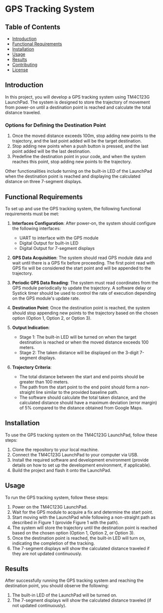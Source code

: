 # GPS Tracking System

## Table of Contents
- [Introduction](#introduction)
- [Functional Requirements](#functional-requirements)
- [Installation](#installation)
- [Usage](#usage)
- [Results](#results)
- [Contributing](#contributing)
- [License](#license)

## Introduction
In this project, you will develop a GPS tracking system using TM4C123G LaunchPad. The system is designed to store the trajectory of movement from power-on until a destination point is reached and calculate the total distance traveled.

### Options for Defining the Destination Point
1. Once the moved distance exceeds 100m, stop adding new points to the trajectory, and the last point added will be the target destination.
2. Stop adding new points when a push button is pressed, and the last point added will be the last destination.
3. Predefine the destination point in your code, and when the system reaches this point, stop adding new points to the trajectory.

Other functionalities include turning on the built-in LED of the LaunchPad when the destination point is reached and displaying the calculated distance on three 7-segment displays.

## Functional Requirements
To set up and use the GPS tracking system, the following functional requirements must be met:

1. **Interfaces Configuration**: After power-on, the system should configure the following interfaces:
   - UART to interface with the GPS module
   - Digital Output for built-in LED
   - Digital Output for 7-segment displays

2. **GPS Data Acquisition**: The system should read GPS module data and wait until there is a GPS fix before proceeding. The first point read with GPS fix will be considered the start point and will be appended to the trajectory.

3. **Periodic GPS Data Reading**: The system must read coordinates from the GPS module periodically to update the trajectory. A software delay or Systick timer should be used to control the rate of execution depending on the GPS module's update rate.

4. **Destination Point**: Once the destination point is reached, the system should stop appending new points to the trajectory based on the chosen option (Option 1, Option 2, or Option 3).

5. **Output Indication**:
   - Stage 1: The built-in LED will be turned on when the target destination is reached or when the moved distance exceeds 100 meters.
   - Stage 2: The taken distance will be displayed on the 3-digit 7-segment displays.

6. **Trajectory Criteria**:
   - The total distance between the start and end points should be greater than 100 meters.
   - The path from the start point to the end point should form a non-straight line similar to the provided baseline path.
   - The software should calculate the total taken distance, and the calculated distance should have a maximum deviation (error margin) of 5% compared to the distance obtained from Google Maps.

## Installation
To use the GPS tracking system on the TM4C123G LaunchPad, follow these steps:

1. Clone the repository to your local machine.
2. Connect the TM4C123G LaunchPad to your computer via USB.
3. Install the required software and development environment (provide details on how to set up the development environment, if applicable).
4. Build the project and flash it onto the LaunchPad.

## Usage
To run the GPS tracking system, follow these steps:

1. Power on the TM4C123G LaunchPad.
2. Wait for the GPS module to acquire a fix and determine the start point.
3. Start moving with the LaunchPad while following a non-straight path as described in Figure 1 (provide Figure 1 with the path).
4. The system will store the trajectory until the destination point is reached based on the chosen option (Option 1, Option 2, or Option 3).
5. Once the destination point is reached, the built-in LED will turn on, indicating the completion of the tracking.
6. The 7-segment displays will show the calculated distance traveled if they are not updated continuously.

## Results
After successfully running the GPS tracking system and reaching the destination point, you should observe the following:

1. The built-in LED of the LaunchPad will be turned on.
2. The 7-segment displays will show the calculated distance traveled (if not updated continuously).
